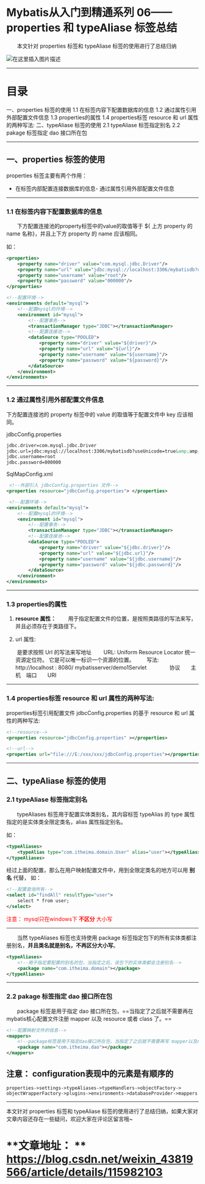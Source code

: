 # Mybatis从入门到精通系列 06——properties 和 typeAliase 标签总结
  本文针对 properties 标签和 typeAliase 标签的使用进行了总结归纳

<img src="https://img-blog.csdnimg.cn/20210421235216382.png#pic_center" alt="在这里插入图片描述"/>

---


 # 目录
一、properties 标签的使用
1.1 在标签内容下配置数据库的信息
1.2 通过属性引用外部配置文件信息
1.3 properties的属性
1.4 properties标签 resource 和 url 属性的两种写法:
二、typeAliase 标签的使用
2.1 typeAliase 标签指定别名
2.2 pakage 标签指定 dao 接口所在包

---


## 一、properties 标签的使用

properties 标签主要有两个作用：
- 在标签内部配置连接数据库的信息- 通过属性引用外部配置文件信息
---


### 1.1 在标签内容下配置数据库的信息

  下方配置连接池的property标签中的value的取值等于 ${ 上方 property 的 name 名称}，并且上下方 property 的 name 应该相同。

如：

```xml
<properties>
    <property name="driver" value="com.mysql.jdbc.Driver"/>
    <property name="url" value="jdbc:mysql://localhost:3306/mybatisdb?useUnicode=true&amp;amp;characterEncoding=UTF-8"/>
    <property name="username" value="root"/>
    <property name="password" value="000000"/>
</properties>

<!--配置环境-->
<environments default="mysql">
    <!--配置mysql的环境-->
    <environment id="mysql">
        <!--配置事务-->
        <transactionManager type="JDBC"></transactionManager>
        <!--配置连接池-->
        <dataSource type="POOLED">
            <property name="driver" value="${driver}"/>
            <property name="url" value="${url}"/>
            <property name="username" value="${username}"/>
            <property name="password" value="${password}"/>
        </dataSource>
    </environment>
</environments>

```

---


### 1.2 通过属性引用外部配置文件信息

下方配置连接池的 property 标签中的 value 的取值等于配置文件中 key 应该相同。

jdbcConfig.properties

```xml
jdbc.driver=com.mysql.jdbc.Driver
jdbc.url=jdbc:mysql://localhost:3306/mybatisdb?useUnicode=true&amp;amp;characterEncoding=UTF-8
jdbc.username=root
jdbc.password=000000

```

SqlMapConfig.xml

```xml
 <!--外部引入 jdbcConfig.properties 文件-->
<properties resource="jdbcConfig.properties"> </properties>

 <!--配置环境-->
<environments default="mysql">
    <!--配置mysql的环境-->
    <environment id="mysql">
        <!--配置事务-->
        <transactionManager type="JDBC"></transactionManager>
        <!--配置连接池-->
        <dataSource type="POOLED">
            <property name="driver" value="${jdbc.driver}"/>
            <property name="url" value="${jdbc.url}"/>
            <property name="username" value="${jdbc.username}"/>
            <property name="password" value="${jdbc.password}"/>
        </dataSource>
    </environment>
</environments>

```

---


### 1.3 properties的属性
1. **resource 属性：**   用于指定配置文件的位置，是按照类路径的写法来写，并且必须存在于类路径下。

2. url 属性:   

   ​		是要求按照 Url 的写法来写地址   URL: Uniform Resource Locator 统一资源定位符。 它是可以唯一标识一个资源的位置。   写法:     http://localhost : 8080/ mybatisserver/demo1Servlet     协议  主机 端口  URI
---


### 1.4 properties标签 resource 和 url 属性的两种写法:

properties标签引用配置文件 jdbcConfig.properties 的基于 resource 和 url 属性的两种写法:

```xml
<!--resource-->
<properties resource="jdbcConfig.properties" ></properties>

<!--url-->
<properties url="file:///E:/xxx/xxx/jdbcConfig.properties"></properties>

```

---


## 二、typeAliase 标签的使用

### 2.1 typeAliase 标签指定别名

  typeAliases 标签用于配置实体类别名，其内容标签 typeAlias 的 type 属性指定的是实体类全限定类名，alias 属性指定别名。

如：

```xml
<typeAliases>
  	<typeAlias type="com.itheima.domain.User" alias="user"></typeAlias>
</typeAliases>

```

经过上面的配置，那么在用户映射配置文件中，用到全限定类名的地方可以用 **别名** 代替， 如：

```xml
<!--配置查询所有-->
<select id="findAll" resultType="user">
    select * from user;
</select>

```

<font color="red">注意： mysql只在windows下 **不区分** 大小写</font>

---


  当然 typeAliases 标签也支持使用 package 标签指定包下的所有实体类都注册别名，**并且类名就是别名，不再区分大小写**。

```xml
<typeAliases>
    <!--用于指定要配置的别名的包，当指定之后，该包下的实体类都会注册别名-->
    <package name="com.itheima.domain"></package>
</typeAliases>

```

---


### 2.2 pakage 标签指定 dao 接口所在包

  package 标签是用于指定 dao 接口所在包，==当指定了之后就不需要再在mybatis核心配置文件注册 mapper 以及 resource 或者 class 了。==

```xml
<!--配置映射文件的信息-->
<mappers>
    <!--package标签是用于指定dao接口所在包，当指定了之后就不需要再写 mapper以及resource或者class了-->
    <package name="com.itheima.dao"></package>
</mappers>

```

## 注意： configuration表现中的元素是有顺序的

```
properties->settings->typeAliases->typeHandlers->objectFactory->
objectWrapperFactory->plugins->environments->databaseProvider->mappers
```



---



本文针对 properties 标签和 typeAliase 标签的使用进行了总结归纳，如果大家对文章内容还存在一些疑问，欢迎大家在评论区留言哦~



# **文章地址： **    https://blog.csdn.net/weixin_43819566/article/details/115982103